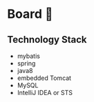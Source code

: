 # Board :rocket:

## Technology Stack
- mybatis
- spring
- java8
- embedded Tomcat
- MySQL
- IntelliJ IDEA or STS